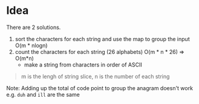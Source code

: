 # Idea

There are 2 solutions.

1. sort the characters for each string and use the map to group the input O(m * nlogn)
2. count the characters for each string (26 alphabets) O(m * n * 26) => O(m*n)
    * make a string from characters in order of ASCII

> m is the lengh of string slice, n is the number of each string

Note: Adding up the total of code point to group the anagram doesn't work e.g. `duh` and `ill` are the same
